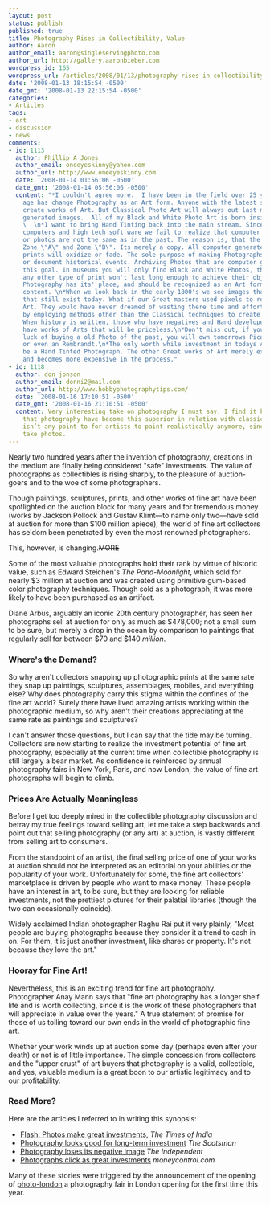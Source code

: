 ```yaml
---
layout: post
status: publish
published: true
title: Photography Rises in Collectibility, Value
author: Aaron
author_email: aaron@singleservingphoto.com
author_url: http://gallery.aaronbieber.com
wordpress_id: 165
wordpress_url: /articles/2008/01/13/photography-rises-in-collectibility-value/
date: '2008-01-13 18:15:54 -0500'
date_gmt: '2008-01-13 22:15:54 -0500'
categories:
- Articles
tags:
- art
- discussion
- news
comments:
- id: 1113
  author: Phillip A Jones
  author_email: oneeyeskinny@yahoo.com
  author_url: http://www.oneeyeskinny.com
  date: '2008-01-14 01:56:06 -0500'
  date_gmt: '2008-01-14 05:56:06 -0500'
  content: "*I couldn't agree more.  I have been in the field over 25 years. The Digital
    age has change Photography as an Art form. Anyone with the latest soft ware can
    create works of Art. But Classical Photo Art will always out last most computer
    generated images.  All of my Black and White Photo Art is born inside a camera.
    \  \n*I want to bring Hand Tinting back into the main stream. Since we have our
    computers and high tech soft ware we fail to realize that computer generated imagery
    or photos are not the same as in the past. The reason is, that the computer lacks
    Zone \"A\" and Zone \"B\". Its merely a copy. All computer generated photos or
    prints will oxidize or fade. The sole purpose of making Photographs are to record
    or document historical events. Archiving Photos that are computer generated defeats
    this goal. In museums you will only find Black and White Photos, they know that
    any other type of print won't last long enough to achieve their objective. Digital
    Photography has its' place, and should be recognized as an Art form based on its
    content. \n*When we look back in the early 1800's we see images that were produced
    that still exist today. What if our Great masters used pixels to record there
    Art. They would have never dreamed of wasting there time and effort to gain fame
    by employing methods other than the Classical techniques to create their Art.
    When history is written, those who have negatives and Hand developed Prints will
    have works of Arts that will be priceless.\n*Don't miss out, if you can have the
    luck of buying a old Photo of the past, you will own tomorrows Picassos' Van Goghs'
    or even an Rembrandt.\n*The only worth while investment in todays Art Market will
    be a Hand Tinted Photograph. The other Great works of Art merely exchange owners
    and becomes more expensive in the process."
- id: 1118
  author: don jonson
  author_email: donni2@mail.com
  author_url: http://www.hobbyphotographytips.com/
  date: '2008-01-16 17:10:51 -0500'
  date_gmt: '2008-01-16 21:10:51 -0500'
  content: Very interesting take on photography I must say. I find it kind of sad
    that photography have become this superior in relation with classical art. It
    isn’t any point to for artists to paint realistically anymore, since we can just
    take photos.
---
```

Nearly two hundred years after the invention of photography, creations
in the medium are finally being considered "safe" investments. The value
of photographs as collectibles is rising sharply, to the pleasure of
auction-goers and to the woe of some photographers.

Though paintings, sculptures, prints, and other works of fine art have
been spotlighted on the auction block for many years and for tremendous
money (works by Jackson Pollock and Gustav Klimt—to name only two—have
sold at auction for more than \$100 million apiece), the world of fine
art collectors has seldom been penetrated by even the most renowned
photographers.

This, however, is changing.~~MORE~~

Some of the most valuable photographs hold their rank by virtue of
historic value, such as Edward Steichen's _The Pond-Moonlight_, which
sold for nearly \$3 million at auction and was created using primitive
gum-based color photography techniques. Though sold as a photograph, it
was more likely to have been purchased as an artifact.

Diane Arbus, arguably an iconic 20th century photographer, has seen her
photographs sell at auction for only as much as \$478,000; not a small
sum to be sure, but merely a drop in the ocean by comparison to
paintings that regularly sell for between \$70 and \$140 _million_.

### Where's the Demand?

So why aren't collectors snapping up photographic prints at the same
rate they snap up paintings, sculptures, assemblages, mobiles, and
everything else? Why does photography carry this stigma within the
confines of the fine art world? Surely there have lived amazing artists
working within the photographic medium, so why aren't their creations
appreciating at the same rate as paintings and sculptures?

I can't answer those questions, but I can say that the tide may be
turning. Collectors are now starting to realize the investment potential
of fine art photography, especially at the current time when collectible
photography is still largely a bear market. As confidence is reinforced
by annual photography fairs in New York, Paris, and now London, the
value of fine art photographs will begin to climb.

### Prices Are Actually Meaningless

Before I get too deeply mired in the collectible photography discussion
and betray my true feelings toward selling art, let me take a step
backwards and point out that selling photography (or any art) at
auction, is vastly different from selling art to consumers.

From the standpoint of an artist, the final selling price of one of your
works at auction should not be interpreted as an editorial on your
abilities or the popularity of your work. Unfortunately for some, the
fine art collectors' marketplace is driven by people who want to make
money. These people have an interest in art, to be sure, but they are
looking for reliable investments, not the prettiest pictures for their
palatial libraries (though the two can occasionally coincide).

Widely acclaimed Indian photographer Raghu Rai put it very plainly,
"Most people are buying photographs because they consider it a trend to
cash in on. For them, it is just another investment, like shares or
property. It's not because they love the art."

### Hooray for Fine Art!

Nevertheless, this is an exciting trend for fine art photography.
Photographer Anay Mann says that "fine art photography has a longer
shelf life and is worth collecting, since it is the work of these
photographers that will appreciate in value over the years." A true
statement of promise for those of us toiling toward our own ends in the
world of photographic fine art.

Whether your work winds up at auction some day (perhaps even after your
death) or not is of little importance. The simple concession from
collectors and the "upper crust" of art buyers that photography is a
valid, collectible, and yes, valuable medium is a great boon to our
artistic legitimacy and to our profitability.

### Read More?

Here are the articles I referred to in writing this synopsis:

* [Flash: Photos make great
investments](http://timesofindia.indiatimes.com/Deep_Focus/Flash_Photos_make_great_investments/articleshow/2695408.cms),
_The Times of India_
 * [Photography looks good for long-term
investment](http://thescotsman.scotsman.com/ViewArticle.aspx?articleid=2628310,)
_The Scotsman_
 * [Photography loses its negative
image](http://money.independent.co.uk/personal_finance/invest_save/article60395.ece,)
_The Independent_
 * [Photographs click as great
investments](http://www.moneycontrol.com/india/news/lifestyle/photographs-click-as-great-investments/10/53/295154,)
_moneycontrol.com_

Many of these stories were triggered by the announcement of the opening
of
[photo-london](http://london.test.aubazar.ui-pro.com/7/introduction.htm?lang=uk,)
a photography fair in London opening for the first time this year.
